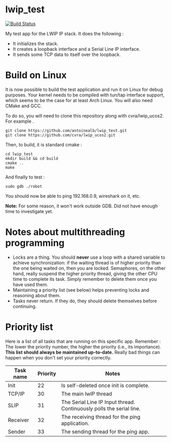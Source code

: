 lwip_test
=========

[![Build Status](https://travis-ci.org/[antoinealb]/[lwip_test].png)](http://travis-ci.org/[antoinealb]/[lwip_test])

My test app for the LWIP IP stack. It does the following :

* It initializes the stack.
* It creates a loopback interface and a Serial Line IP interface.
* It sends some TCP data to itself over the loopback.

Build on Linux
==============
It is now possible to build the test application and run it on Linux for debug purposes.
Your kernel needs to be compiled with tun/tap interface support, which seems to be the case for at least Arch Linux.
You will also need CMake and GCC.

To do so, you will need to clone this repository along with cvra/lwip_ucos2. For example .

    git clone https://github.com/antoinealb/lwip_test.git
    git clone https://github.com/cvra/lwip_ucos2.git

Then, to build, it is standard cmake :

    cd lwip_test
    mkdir build && cd build
    cmake ..
    make

And finally to test :

    sudo gdb ./robot

You should now be able to ping 192.168.0.9, wireshark on it, etc.

**Note:** For some reason, it won't work outside GDB. Did not have enough time to investigate yet.






Notes about multithreading programming
======================================
* Locks are a thing.
  You should **never** use a loop with a shared variable to achieve synchronization: if the waiting thread is of higher priority than the one being waited on, then you are locked.
  Semaphores, on the other hand, really suspend the higher priority thread, giving the other CPU time to complete its task. Simply remember to delete them once you have used them.
* Maintaining a priority list (see below) helps preventing locks and reasoning about them.
* Tasks never return. If they do, they should delete themselves before continuing.


Priority list
=============
Here is a list of all tasks that are running on this specific app.
Remember : The lower the priority number, the higher the priority (i.e., its importance).
**This list should always be maintained up-to-date.**
Really bad things can happen when you don't set your priority correctly.

| Task name | Priority | Notes
|-----------|----------|-------
| Init      | 22       | Is self-deleted once init is complete.
| TCP/IP    | 30       | The main lwIP thread
| SLIP      | 31       | The Serial Line IP Input thread. Continuously polls the serial line.
| Receiver  | 32       | The receiving thread for the ping application.
| Sender    | 33       | The sending thread for the ping app.
